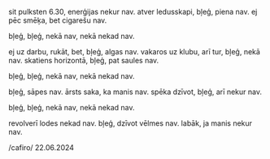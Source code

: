 sit pulksten 6.30, enerģijas nekur nav.
atver ledusskapi, bļeģ, piena nav.
ej pēc smēķa, bet cigarešu nav.

bļeģ, bļeģ, nekā nav, nekā nekad nav.

ej uz darbu, rukāt, bet, bļeģ, algas nav.
vakaros uz klubu, arī tur, bļeģ, nekā nav.
skatiens horizontā, bļeģ, pat saules nav.

bļeģ, bļeģ, nekā nav, nekā nekad nav.

bļeģ, sāpes nav.
ārsts saka, ka manis nav.
spēka dzīvot, bļeģ, arī nekur nav.

bļeģ, bļeģ, nekā nav, nekā nekad nav.

revolverī lodes nekad nav.
bļeģ, dzīvot vēlmes nav.
labāk, ja manis nekur nav.

/cafiro/
22.06.2024